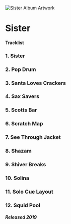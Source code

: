 ![Sister Album Artwork](https://distrokid.imgix.net/http%3A//distrokid.com/hyperfollow/art/yo50/sister-3?w=800&s=b3a94499adb7519006a96286cece3e0e)

# Sister

#### Tracklist

### 1. Sister
### 2. Pop Drum
### 3. Santa Loves Crackers
### 4. Sax Savers
### 5. Scotts Bar
### 6. Scratch Map
### 7. See Through Jacket
### 8. Shazam
### 9. Shiver Breaks
### 10. Solina
### 11. Solo Cue Layout
### 12. Squid Pool


##### Released 2019
